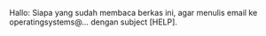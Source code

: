 Hallo:
Siapa yang sudah membaca berkas ini, agar menulis email ke operatingsystems@... dengan subject [HELP].


